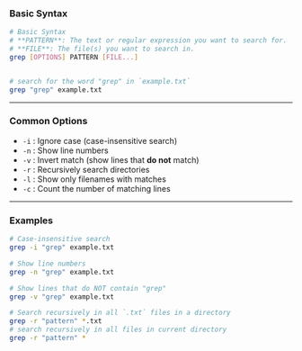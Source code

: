 ### Basic Syntax

```bash
# Basic Syntax
# **PATTERN**: The text or regular expression you want to search for.
# **FILE**: The file(s) you want to search in.
grep [OPTIONS] PATTERN [FILE...]


# search for the word "grep" in `example.txt`
grep "grep" example.txt
```

---

### Common Options

- `-i` : Ignore case (case-insensitive search)
- `-n` : Show line numbers
- `-v` : Invert match (show lines that **do not** match)
- `-r` : Recursively search directories
- `-l` : Show only filenames with matches
- `-c` : Count the number of matching lines

---

### Examples

```bash
# Case-insensitive search
grep -i "grep" example.txt

# Show line numbers
grep -n "grep" example.txt

# Show lines that do NOT contain "grep"
grep -v "grep" example.txt

# Search recursively in all `.txt` files in a directory
grep -r "pattern" *.txt
# search recursively in all files in current directory
grep -r "pattern" * 
```
